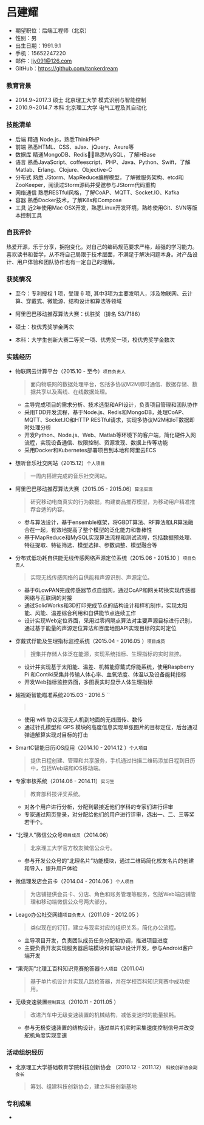 # 吕建耀

- 期望职位：后端工程师（北京）
- 性别：男
- 出生日期：1991.9.1
- 手机：15652247220
- 邮件：ljy091@126.com
- GitHub：https://github.com/tankerdream

### 教育背景

- 2014.9~2017.3 硕士 北京理工大学 模式识别与智能控制
- 2010.9~2014.7 本科 北京理工大学 电气工程及其自动化

### 技能清单

- 后端 精通 Node.js，熟悉ThinkPHP
- 前端 熟悉HTML、CSS、aJax、jQuery、Axure等
- 数据库 精通MongoDB、Redis，熟悉MySQL，了解HBase
- 语言 熟悉JavaScript、coffeescript、PHP、Java、Python、Swift，了解Matlab、Erlang、Clojure、Objective-C
- 分布式 熟悉 JStorm、MapReduce编程模型，了解微服务架构、etcd和ZooKeeper，阅读过Storm源码并受邀参与JStorm代码重构
- 网络通信 熟悉RESTful风格，了解CoAP、MQTT、Socket.IO、Kafka
- 容器 熟悉Docker技术，了解K8s和Compose
- 工具 近2年使用Mac OSX开发，熟悉Linux开发环境，熟练使用Git、SVN等版本控制工具

### 自我评价

热爱开源，乐于分享，拥抱变化。对自己的编码规范要求严格，超强的学习能力。喜欢读书和哲学，从不将自己局限于技术层面，不满足于解决问题本身。对产品设计、用户体验和团队协作也有一定自己的理解。

### 获奖情况

- 至今：专利授权 1 项，受理 6 项, 其中3项为主要发明人，涉及物联网、云计算、穿戴式、微能源、结构设计和算法等领域 
- 阿里巴巴移动推荐算法大赛：优胜奖（排名 53/7186）
- 硕士：校优秀奖学金两次


- 本科：大学生创新大赛二等奖一项、优秀奖一项，校优秀奖学金数次

### 实践经历

- 物联网云计算平台（2015.10 - 至今）`项目负责人`

  > 面向物联网的数据处理平台，包括多协议M2M即时通信、数据存储、数据共享以及离线、在线数据处理。

  - 主导完成项目的需求分析、技术选型和API设计，负责项目管理和团队协作
  - 采用TDD开发流程，基于Node.js、Redis和MongoDB，处理CoAP、MQTT、Socket.IO和HTTP RESTful请求，实现多协议M2M和IoT数据即时处理分析
  - 开发Python、Node.js、Web、Matlab等环境下的客户端，简化硬件入网流程，实现设备通信、权限控制、资源发现、数据上传等功能
  - 采用Docker和Kubernetes部署项目到本地和阿里云ECS


- 想听音乐社交网站（2015.12）`个人项目`

  > 一周内搭建完成的音乐社交网站。


- 阿里巴巴移动推荐算法大赛（2015.05 - 2015.06）`算法实现`

  > 研究移动电商真实的行为数据，构建商品推荐模型，为移动用户精准推荐合适的内容。

  - 参与算法设计，基于ensemble框架，将GBDT算法、RF算法和LR算法融合在一起，有效地提高了整个模型的泛化能力和鲁棒性
  - 基于MapReduce和MySQL实现算法流程和测试流程，包括数据预处理、特征提取、特征筛选、模型选择、参数调整、模型融合等


- 分布式低功耗自供能无线传感网络声源定位系统（2015.06 - 2015.10 ）`项目负责人`

  > 实现无线传感网络的自供能和声源识别、声源定位。

  - 基于6LowPAN完成传感器节点自组网，通过CoAP和网关转换实现传感器网络与互联网的对接
  - 通过SolidWorks和3D打印完成节点的结构设计和样机制作，实现太阳能、风能、温差综合利用和自供能节点连续工作
  - 设计实现Web定位界面，采用过零间隔点算法对主要声源目标进行识别，通过基于能量的声源定位算法和百度地图API实现目标的实时定位


- 穿戴式俘能及生理指标监控系统（2015.04 - 2016.05 ）`项目成员`

  > 搜集并存储人体泛在能源，实现系统指标、生理指标的实时监控。

  - 设计并实现基于太阳能、温差、机械能穿戴式俘能系统，使用Raspberry Pi 和Contiki采集并传输人体心率、血氧浓度、体温以及设备能耗指标
  - 开发Web指标监控界面，多图表实时显示人体生理指标

- 超视距智能瞄准系统2015.03 - 2016.5 ``

  >​

  - 使用 wifi 协议实现无人机到地面的无线图传、数传
  - 通过针孔模型和 GPS 模块的高度信息实现单张图片的目标定位，后台通过弹道解算实现对目标的打击




- SmartC智能日历iOS应用（2014.10 - 2014.12 ）`个人项目`

  > 提供日程创建、管理和共享服务，手机通过扫描二维码添加日程到日历中，包括Web端和iOS移动端。

- 专家审核系统（2014.06 - 2014.11）`实习生`

  > 教育部科技评奖系统。

  - 对各个用户进行分析，分配到最接近他们学科的专家们进行评审
  - 专家通过网页登录，对分配给他们的用户进行评审，选出一、二、三等奖若干个。

- “北理人”微信公众号`项目成员`（2014.06）

  > 北京理工大学官方校友微信公众号。

  - 参与开发公众号的“北理名片”功能模块，通过二维码简化校友名片的创建和导入，提升用户体验


- 微信理发店会员卡（2014.04 - 2014.06 ）`个人项目`

  > 为店铺提供会员卡、分店、角色和账务管理等服务，包括Web端店铺管理和移动端微信公众号两大部分。

- Leago办公社交网络`项目负责人`（2011.09 - 2012.05 ）

  > 类似现在的钉钉，建立与现实对应的组织关系，简化办公流程。

  - 主导项目开发，负责团队成员任务分配和协调，推进项目进度
  - 主要负责开发实现服务器后端模块和前端UI设计开发，参与Android客户端开发


- “果壳网”北理工百科知识竞赛抢答器`个人项目`（2011.04）

  > 基于单片机设计并实现八路抢答器，并在学校百科知识竞赛中成功使用。


- 无级变速装置`控制算法`（2010.11 - 2011.05 ）

  > 改进汽车中无级变速装置的机械结构，减低变速时的能量损耗。

  - 参与无极变速装置的结构设计，通过单片机实时采集速度控制信号并改变舵机角度实现变速


### 活动组织经历

- 北京理工大学基础教育学院科技创新协会 （2010.12 - 2011.12） `科技创新协会副会长`

  > 筹划、组建科技创新协会，建立科技创新基地

### 专利成果

- ​
